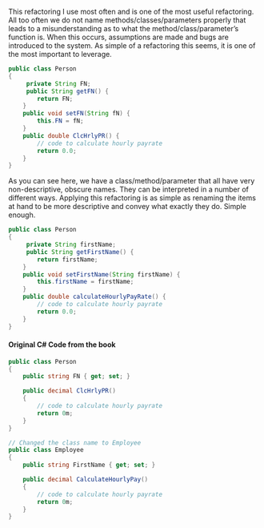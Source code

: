 This refactoring I use most often and is one of the most useful refactoring. 
All too often we do not name methods/classes/parameters properly that leads to a misunderstanding as to what the method/class/parameter’s function is. When this occurs, assumptions are made and bugs are introduced to the system. 
As simple of a refactoring this seems, it is one of the most important to leverage.

```Java
public class Person
{
     private String FN;
     public String getFN() {
		return FN;
	}
	public void setFN(String fN) {
		this.FN = fN;
	}
	public double ClcHrlyPR() {
        // code to calculate hourly payrate
        return 0.0;
    }
}
```
As you can see here, we have a class/method/parameter that all have very non-descriptive, obscure names. They can be interpreted in a number of different ways. Applying this refactoring is as simple as renaming the items at hand to be more descriptive and convey what exactly they do. Simple enough.

```Java
public class Person
{
     private String firstName;
     public String getFirstName() {
		return firstName;
	}
	public void setFirstName(String firstName) {
		this.firstName = firstName;
	}
	public double calculateHourlyPayRate() {
        // code to calculate hourly payrate
        return 0.0;
    }
}
```


#### Original C# Code from the book
```cs
public class Person
{
    public string FN { get; set; }

    public decimal ClcHrlyPR()
    {
        // code to calculate hourly payrate
        return 0m;
    }
}
```

```cs
// Changed the class name to Employee
public class Employee
{
    public string FirstName { get; set; }

    public decimal CalculateHourlyPay()
    {
        // code to calculate hourly payrate
        return 0m;
    }
}
```
